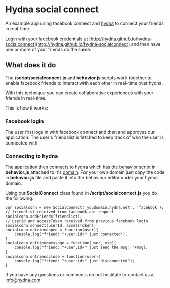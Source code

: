 # Hydna social connect

An example app using facebook connect and [hydna](http://hydna.com/) to connect your friends in real-time.

Login with your facebook credentials at [http://hydna.github.io/hydna-socialconnect](http://hydna.github.io/hydna-socialconnect) and then have one or more of your friends do the same.

## What does it do

The **/script/socialconnect.js** and **behavior.js** scripts work together to enable facebook friends to interact with each other in real-time over hydna.

With this technique you can create collaborative experiences with your friends in real-time.

This is how it works:

### Facebook login

The user first logs in with facebook connect and then and approves our application. The user's friendslist is fetched to keep track of who the user is connected with.

### Connecting to hydna

The application then connects to hydna which has the [behavior](https://www.hydna.com/documentation/#behaviors) script in **behavior.js** attached to it's [domain](https://www.hydna.com/documentation/#using-hydna). For your own domain just copy the code in **behavior.js** file and paste it into the behaviour editor under your hydna domain.

Using our **SocialConnect** class found in **/script/socialconnect.js** you do the following:

    var socialconn = new SocialConnect('youdomain.hydna.net', 'facebook');
    // friendlist received from facebook api request
    socialconn.addFriends(friendlist);
    // userId and accessToken received from previous facebook login
    socialconn.connect(userId, accessToken);
    socialconn.onfriendopen = function(user){
        console.log("friend: "+user.id+" just connected");
    }
    socialconn.onfriendmessage = function(user, msg){
        console.log("friend: "+user.id+" just send the msg: "+msg);
    }
    socialconn.onfriendclose = function(user){
        console.log("friend: "+user.id+" just disconnected");
    }

If you have any questions or comments do not hestitate to contact us at info@hydna.com
